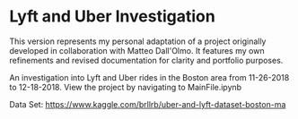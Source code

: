 # Lyft and Uber Investigation

This version represents my personal adaptation of a project originally developed in collaboration with Matteo Dall'Olmo. It features my own refinements and revised documentation for clarity and portfolio purposes.

An investigation into Lyft and Uber rides in the Boston area from 11-26-2018 to 12-18-2018.
View the project by navigating to MainFile.ipynb

Data Set:
https://www.kaggle.com/brllrb/uber-and-lyft-dataset-boston-ma

